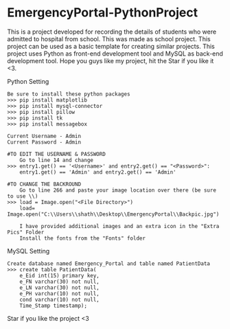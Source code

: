 # EmergencyPortal-PythonProject
This is a project developed for recording the details of students who were admitted to hospital from school. This was made as school project. This project can be used as a basic template for creating similar projects. This project uses Python as front-end development tool and MySQL as back-end development tool. Hope you guys like my project, hit the Star if you like it &lt;3.



Python Setting
~~~~~~~~~~~
Be sure to install these python packages
>>>	pip install matplotlib
>>>	pip install mysql-connector
>>>	pip install pillow
>>>	pip install tk
>>>	pip install messagebox

Current Username - Admin
Current Password - Admin

#TO EDIT THE USERNAME & PASSWORD
	Go to line 14 and change 
>>>	entry1.get() == '<Username>' and entry2.get() == "<Password>":
	entry1.get() == 'Admin' and entry2.get() == 'Admin'

#TO CHANGE THE BACKROUND
	Go to line 266 and paste your image location over there (be sure to use \\)
>>>	load = Image.open("<File Directory>")
	load= Image.open("C:\\Users\\shath\\Desktop\\EmergencyPortal\\Backpic.jpg")
	
	I have provided additional images and an extra icon in the "Extra Pics" Folder
	Install the fonts from the "Fonts" folder

~~~~~~~~~~~
MySQL Setting
~~~~~~~~~~~
Create database named Emergency_Portal and table named PatientData
>>>	create table PatientData(
	e_Eid int(15) primary key,
	e_FN varchar(30) not null,
	e_LN varchar(30) not null,
	e_PH varchar(10) not null,
	cond varchar(10) not null,
	Time_Stamp timestamp);
~~~~~~~~~~~~~~~~~~~~~~~~~~~~~~~
Star if you like the project <3

